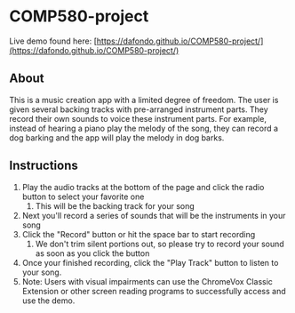 # COMP580-project
Live demo found here: [https://dafondo.github.io/COMP580-project/](https://dafondo.github.io/COMP580-project/)

## About
This is a music creation app with a limited degree of freedom. The user is given several backing tracks with pre-arranged instrument parts. They record their own sounds to voice these instrument parts. For example, instead of hearing a piano play the melody of the song, they can record a dog barking and the app will play the melody in dog barks.

## Instructions
1. Play the audio tracks at the bottom of the page and click the radio button to select your favorite one
    1. This will be the backing track for your song
1. Next you'll record a series of sounds that will be the instruments in your song
1. Click the "Record" button or hit the space bar to start recording
    1. We don't trim silent portions out, so please try to record your sound as soon as you click the button
1. Once your finished recording, click the "Play Track" button to listen to your song.
1. Note: Users with visual impairments can use the ChromeVox Classic Extension or other screen reading programs to successfully access and use the demo.